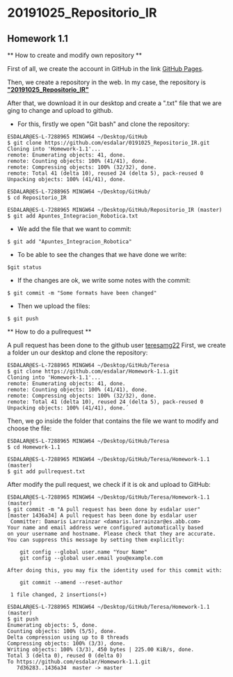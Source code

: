 # 20191025_Repositorio_IR #

## Homework 1.1 ## 

** How to create and modify own repository **

First of all, we create the account in GitHub in the link [GitHub Pages](https://pages.github.com/).

Then, we create a repository in the web. In my case, the repository is [**"20191025_Repositorio_IR"** ](https://github.com/esdalar/20191025_Repositorio_IR)

After that, we download it in our desktop and create a ".txt" file that we are ging to change and upload to github.

- For this, firstly we open "Git bash" and clone the repository:

```
ESDALAR@ES-L-7288965 MINGW64 ~/Desktop/GitHub
$ git clone https://github.com/esdalar/0191025_Repositorio_IR.git
Cloning into 'Homework-1.1'...
remote: Enumerating objects: 41, done.
remote: Counting objects: 100% (41/41), done.
remote: Compressing objects: 100% (32/32), done.
remote: Total 41 (delta 10), reused 24 (delta 5), pack-reused 0
Unpacking objects: 100% (41/41), done.

ESDALAR@ES-L-7288965 MINGW64 ~/Desktop/GitHub/
$ cd Repositorio_IR

ESDALAR@ES-L-7288965 MINGW64 ~/Desktop/GitHub/Repositorio_IR (master)
$ git add Apuntes_Integracion_Robotica.txt

```

- We add the file that we want to commit:

```
$ git add "Apuntes_Integracion_Robotica"
```

- To be able to see the changes that we have done we write:

``` 
$git status
``` 
 
- If the changes are ok, we write some notes with the commit:

```
$ git commit -m "Some formats have been changed"
``` 

- Then we upload the files:

```
$ git push
``` 
** How to do a pullrequest **

 A pull request has been done to the github user [teresamg22](https://github.com/teresamg22)
 First, we create a folder un our desktop and clone the repository:
 
```
ESDALAR@ES-L-7288965 MINGW64 ~/Desktop/GitHub/Teresa
$ git clone https://github.com/esdalar/Homework-1.1.git
Cloning into 'Homework-1.1'...
remote: Enumerating objects: 41, done.
remote: Counting objects: 100% (41/41), done.
remote: Compressing objects: 100% (32/32), done.
remote: Total 41 (delta 10), reused 24 (delta 5), pack-reused 0
Unpacking objects: 100% (41/41), done.´
```

Then, we go inside the folder that contains the file we want to modify and choose the file:

```
ESDALAR@ES-L-7288965 MINGW64 ~/Desktop/GitHub/Teresa
$ cd Homework-1.1

ESDALAR@ES-L-7288965 MINGW64 ~/Desktop/GitHub/Teresa/Homework-1.1 (master)
$ git add pullrequest.txt
```

After modify the pull request, we check if it is ok and upload to GitHub:

```
ESDALAR@ES-L-7288965 MINGW64 ~/Desktop/GitHub/Teresa/Homework-1.1 (master)
$ git commit -m "A pull request has been done by esdalar user"
[master 1436a34] A pull request has been done by esdalar user
 Committer: Damaris Larrainzar <damaris.larrainzar@es.abb.com>
Your name and email address were configured automatically based
on your username and hostname. Please check that they are accurate.
You can suppress this message by setting them explicitly:

    git config --global user.name "Your Name"
    git config --global user.email you@example.com

After doing this, you may fix the identity used for this commit with:

    git commit --amend --reset-author

 1 file changed, 2 insertions(+)

ESDALAR@ES-L-7288965 MINGW64 ~/Desktop/GitHub/Teresa/Homework-1.1 (master)
$ git push
Enumerating objects: 5, done.
Counting objects: 100% (5/5), done.
Delta compression using up to 8 threads
Compressing objects: 100% (3/3), done.
Writing objects: 100% (3/3), 450 bytes | 225.00 KiB/s, done.
Total 3 (delta 0), reused 0 (delta 0)
To https://github.com/esdalar/Homework-1.1.git
   7d36283..1436a34  master -> master
```

